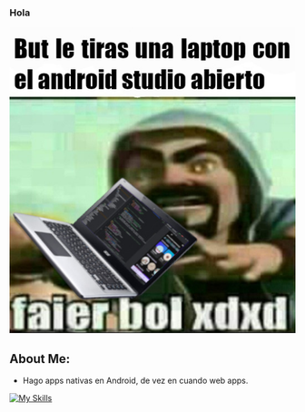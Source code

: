 ### Hola

![but](https://github.com/ThePowerdinoDeluxe990/ThePowerdinoDeluxe990/blob/main/Mimomobuenoesdefinitivo.jpeg?raw=true)
## About Me:
* Hago apps nativas en Android, de vez en cuando web apps.


[![My Skills](https://skillicons.dev/icons?i=androidstudio,idea,webstorm,git,windows)](https://skillicons.dev)







